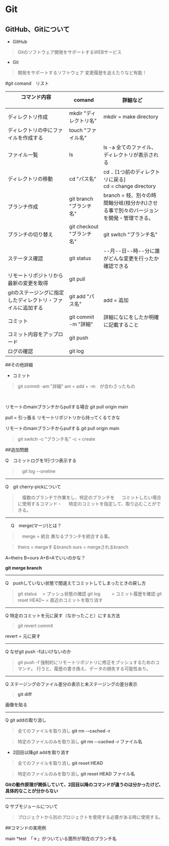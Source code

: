 
# Git

## GitHub、Gitについて

- GitHub
 >Gitのソフトウェア開発をサポートするWEBサービス

- Git
 >開発をサポートするソフトウェア
  変更履歴を追えたりなど有能！

#git comand　リスト

| コマンド内容 　　　　　　　        | comand                |詳細など             |
|-----------------------------------|----------------------|----------------------|
|ディレクトリ作成                    |mkdir "ディレクトリ名" |mkdir = make directory|
|ディレクトリの中にファイルを作成する |touch "ファイル名"     ||
|ファイル一覧                        |ls                     |ls -a 全てのファイル、ディレクトリが表示される|
|ディレクトリの移動                  |cd "パス名"             |cd .. [1つ前のディレクトリに戻る] <br>cd = change directory|
|ブランチ作成                        |git branch "ブランチ名"|branch = 枝、別々の時間軸分岐(枝分かれ)させる事で別々のバージョンを開発・管理できる。|
|ブランチの切り替え                  |git checkout "ブランチ名"|git switch "ブランチ名"|
|ステータス確認                      |git status               |--月--日--時--分に誰がどんな変更を行ったか確認できる|
|リモートリポジトリから最新の変更を取得|git pull                ||
|gitのステージングに指定したディレクトリ・ファイルに追加する      |git add "パス名"|add = 追加|
|コミット                            |git commit -m "詳細"     |詳細になにをしたか明確に記載すること|
|コミット内容をアップロード           |git push                 ||
|ログの確認                          |git log                   ||

##その他詳細

- コミット
>git commit -am "詳細"
 am = add + -m　が合わさったもの

<br>

リモートのmainブランチからpullする場合
git pull origin main

pull = 引っ張る
リモートリポジトリから持ってくるてきな


リモートのmainブランチからpullする
git pull origin main


>git switch -c "ブランチ名"
 -c = create


##追加問題

Q　コミットログを1行づつ表示する
>　git log --oneline

---
Q　git cherry-pickについて
>　複数のブランチで作業をし、特定のブランチを
　 コミットしたい場合に使用するコマンド・
　 特定のコミットを指定して、取り込むことができる。

---
　
Q　merge(マージ)とは？
>　merge = 統合
   異なるブランチを統合する事。

>theirs = mergeするbranch
 ours   = mergeされるbranch

A=theirs B=ours
A+B=Aでいいのかな？

**git merge branch**

---
Q　pushしていない状態で間違えてコミットしてしまったときの戻し方

>git status　    = プッシュ状態の確認
 git log 　　    = コミット履歴を確認
 git reset HEAD~ = 直近のコミットを取り消す

---
Q  特定のコミットを元に戻す（なかったこと）にする方法
>  git revert commit

revert = 元に戻す

---
Q  なぜgit push -fはいけないのか
>  git push -f 
   強制的にリモートリポジトリに修正をプッシュするためのコマンド。
   行うと、履歴の書き換え、データの損失する可能性あり。
   
---
Q  ステージングのファイル差分の表示と未ステージングの差分表示
>   **git diff**

画像を貼る


---
Q  git addの取り消し

>全てのファイルを取り消し
**git rm --cached -r**

>特定のファイルのみを取り消し
**git rm --cached -r ファイル名**

- 2回目以降git addを取り消す
>全てのファイルを取り消し
**git reset HEAD**

>特定のファイルのみを取り消し
**git reset HEAD ファイル名**

**Gitの動作原理が関係していて、2回目以降のコマンドが違うのは分かったけど、具体的なことが分からない**

---
Q  サブモジュールについて

>プロジェクトから別のプロジェクトを使用する必要がある時に使用する。

##コマンドの実用例

main
*test　「＊」がついている箇所が現在のブランチ名




